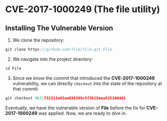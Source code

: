 # CVE-2017-1000249 (The file utility)

## Installing The Vulnerable Version

1.  We clone the repository:

```C
git clone https://github.com/file/file.git File
```

2.  We navigate into the project directory:

```C
cd File
```

3.  Since we know the commit that introduced the **CVE-2017-1000249** vulnerability, we can directly `checkout` into the state of the repository at that commit.

```C
git checkout 9611f31313a93aa036389c5f3b15eea53510d4d1
```

Eventually, we have the vulnerable version of **File** before the fix for **CVE-2017-1000249** was applied. Now, we are ready to dive in.
